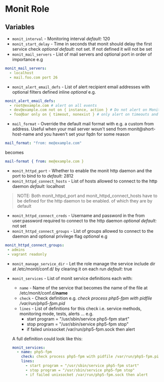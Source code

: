 # Monit Role

## Variables
- `monit_interval` - Monitoring interval _default:_ 120
- `monit_start_delay` - Time in seconds that monit should delay the first service check _optional_ _default:_ not set. If not defined it will not be set
- `monit_mail_servers` - List of mail servers and optional port in order of importance e.g
```yaml
monit_mail_servers:
  - localhost
  - mail.foo.com port 26
```

- `monit_alert_email_defs` - List of alert recipient email addresses with optional filters defined inline _optional_ e.g.
```yaml
monit_alert_email_defs:
  - root@example.com # alert on all events
  - dev@example.com not on { instance, action } # Do not alert on Monit start,stop or performs a user initiated action
  - foo@bar only on { timeout, nonexist } # only alert on timeouts and nonexist events
```

- `mail_format` - Override the default mail format with e.g. a custom from address. Useful when your mail server woun't send from monit@short-host-name and you haven't set your fqdn for some reason
```yaml
mail_format: "from: me@example.com"
```
becomes
```yaml
mail-format { from: me@example.com }
```

- `monit_httpd_port` - Whether to enable the monit http daemon and the port to bind to to _default:_ 2812
- `monit_httpd_connect_hosts` - List of hosts allowed to connect to the http daemon _default:_ localhost
> NOTE: Both monit_httpd_port and monit_httpd_connect_hosts have to be defined for the http daemon to be enabled. of which they are by default

- `monit_httpd_connect_creds` -  Username and password in the from user:password required to connect to the http daemon _optional_ _default:_ not set
- `monit_httpd_connect_groups` - List of groups allowed to connect to the daemon and optional privilege flag  _optional_ e.g
```yaml
monit_httpd_connect_groups:
 - admins
 - vagrant readonly
```

- `monit_manage_service_dir` - Let the role manage the service include dir at /etc/monit/conf.d/ by clearing it on each run _default:_ true
- `monit_services` - List of monit service definitions each with:
  - `name` - Name of the service that becomes the name of the file at /etc/monit/conf.d/**name**
  - `check` - Check definition e.g. _check process php5-fpm with pidfile /var/run/php5-fpm.pid_
  - `lines` - List of definitions for this check i.e. service methods, monitoring mode, tests, alerts ... e.g.
    - start program = "/usr/sbin/service php5-fpm start"
    - stop program = "/usr/sbin/service php5-fpm stop"
    - if failed unixsocket /var/run/php5-fpm.sock then alert

  A full definition could look like this:
  ```yaml
  monit_services:
    - name: php5-fpm
      check: check process php5-fpm with pidfile /var/run/php5-fpm.pid
      lines:
        - start program = "/usr/sbin/service php5-fpm start"
        - stop program = "/usr/sbin/service php5-fpm stop"
        - if failed unixsocket /var/run/php5-fpm.sock then alert
  ```
